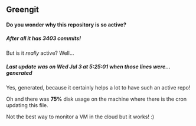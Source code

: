 ## Greengit

#### Do you wonder why this repository is so active?

##### After all it has 3403 commits!

But is it *really* active? Well...

##### Last update was on Wed Jul 3 at 5:25:01 when those lines were... generated

Yes, generated, because it certainly helps a lot to have such an active repo!

Oh and there was **75%** disk usage on the machine
where there is the cron updating this file.

Not the best way to monitor a VM in the cloud but it works! :)
